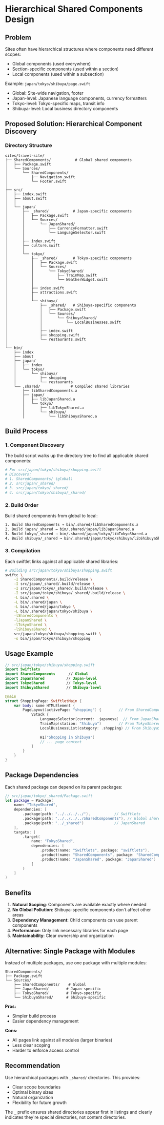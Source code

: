 # Hierarchical Shared Components Design

## Problem
Sites often have hierarchical structures where components need different scopes:
- Global components (used everywhere)
- Section-specific components (used within a section)
- Local components (used within a subsection)

Example: `japan/tokyo/shibuya/page.swift`
- Global: Site-wide navigation, footer
- Japan-level: Japanese language components, currency formatters
- Tokyo-level: Tokyo-specific maps, transit info
- Shibuya-level: Local business directory components

## Proposed Solution: Hierarchical Component Discovery

### Directory Structure
```
sites/travel-site/
├── SharedComponents/           # Global shared components
│   ├── Package.swift
│   └── Sources/
│       └── SharedComponents/
│           ├── Navigation.swift
│           └── Footer.swift
│
├── src/
│   ├── index.swift
│   ├── about.swift
│   │
│   └── japan/
│       ├── _shared/           # Japan-specific components
│       │   ├── Package.swift
│       │   └── Sources/
│       │       └── JapanShared/
│       │           ├── CurrencyFormatter.swift
│       │           └── LanguageSelector.swift
│       │
│       ├── index.swift
│       ├── culture.swift
│       │
│       └── tokyo/
│           ├── _shared/       # Tokyo-specific components
│           │   ├── Package.swift
│           │   └── Sources/
│           │       └── TokyoShared/
│           │           ├── TrainMap.swift
│           │           └── WeatherWidget.swift
│           │
│           ├── index.swift
│           ├── attractions.swift
│           │
│           └── shibuya/
│               ├── _shared/   # Shibuya-specific components
│               │   ├── Package.swift
│               │   └── Sources/
│               │       └── ShibuyaShared/
│               │           └── LocalBusinesses.swift
│               │
│               ├── index.swift
│               ├── shopping.swift
│               └── restaurants.swift
│
└── bin/
    ├── index
    ├── about
    ├── japan/
    │   ├── index
    │   └── tokyo/
    │       └── shibuya/
    │           ├── shopping
    │           └── restaurants
    └── .shared/              # Compiled shared libraries
        ├── libSharedComponents.a
        ├── japan/
        │   ├── libJapanShared.a
        │   └── tokyo/
        │       ├── libTokyoShared.a
        │       └── shibuya/
        │           └── libShibuyaShared.a
```

## Build Process

### 1. Component Discovery
The build script walks up the directory tree to find all applicable shared components:

```bash
# For src/japan/tokyo/shibuya/shopping.swift
# Discovers:
# 1. SharedComponents/ (global)
# 2. src/japan/_shared/
# 3. src/japan/tokyo/_shared/
# 4. src/japan/tokyo/shibuya/_shared/
```

### 2. Build Order
Build shared components from global to local:
```bash
1. Build SharedComponents → bin/.shared/libSharedComponents.a
2. Build japan/_shared → bin/.shared/japan/libJapanShared.a
3. Build tokyo/_shared → bin/.shared/japan/tokyo/libTokyoShared.a
4. Build shibuya/_shared → bin/.shared/japan/tokyo/shibuya/libShibuyaShared.a
```

### 3. Compilation
Each swiftlet links against all applicable shared libraries:

```bash
# Building src/japan/tokyo/shibuya/shopping.swift
swiftc \
    -I SharedComponents/.build/release \
    -I src/japan/_shared/.build/release \
    -I src/japan/tokyo/_shared/.build/release \
    -I src/japan/tokyo/shibuya/_shared/.build/release \
    -L bin/.shared \
    -L bin/.shared/japan \
    -L bin/.shared/japan/tokyo \
    -L bin/.shared/japan/tokyo/shibuya \
    -lSharedComponents \
    -lJapanShared \
    -lTokyoShared \
    -lShibuyaShared \
    src/japan/tokyo/shibuya/shopping.swift \
    -o bin/japan/tokyo/shibuya/shopping
```

## Usage Example

```swift
// src/japan/tokyo/shibuya/shopping.swift
import Swiftlets
import SharedComponents      // Global
import JapanShared          // Japan-level
import TokyoShared          // Tokyo-level
import ShibuyaShared        // Shibuya-level

@main
struct ShoppingPage: SwiftletMain {
    var body: some HTMLElement {
        PageLayout(activePage: "shopping") {        // From SharedComponents
            VStack {
                LanguageSelector(current: .japanese)  // From JapanShared
                TrainMap(station: "Shibuya")        // From TokyoShared
                LocalBusinessList(category: .shopping) // From ShibuyaShared
                
                H1("Shopping in Shibuya")
                // ... page content
            }
        }
    }
}
```

## Package Dependencies

Each shared package can depend on its parent packages:

```swift
// src/japan/tokyo/_shared/Package.swift
let package = Package(
    name: "TokyoShared",
    dependencies: [
        .package(path: "../../../../"),           // Swiftlets
        .package(path: "../../../../SharedComponents"), // Global shared
        .package(path: "../_shared")              // JapanShared
    ],
    targets: [
        .target(
            name: "TokyoShared",
            dependencies: [
                .product(name: "Swiftlets", package: "swiftlets"),
                .product(name: "SharedComponents", package: "SharedComponents"),
                .product(name: "JapanShared", package: "JapanShared")
            ]
        )
    ]
)
```

## Benefits

1. **Natural Scoping**: Components are available exactly where needed
2. **No Global Pollution**: Shibuya-specific components don't affect other areas
3. **Dependency Management**: Child components can use parent components
4. **Performance**: Only link necessary libraries for each page
5. **Maintainability**: Clear ownership and organization

## Alternative: Single Package with Modules

Instead of multiple packages, use one package with multiple modules:

```
SharedComponents/
├── Package.swift
└── Sources/
    ├── SharedComponents/    # Global
    ├── JapanShared/        # Japan-specific
    ├── TokyoShared/        # Tokyo-specific
    └── ShibuyaShared/      # Shibuya-specific
```

**Pros:**
- Simpler build process
- Easier dependency management

**Cons:**
- All pages link against all modules (larger binaries)
- Less clear scoping
- Harder to enforce access control

## Recommendation

Use hierarchical packages with `_shared/` directories. This provides:
- Clear scope boundaries
- Optimal binary sizes
- Natural organization
- Flexibility for future growth

The `_` prefix ensures shared directories appear first in listings and clearly indicates they're special directories, not content directories.